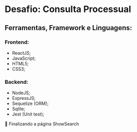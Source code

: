# Desafio: Consulta Processual

## Ferramentas, Framework e Linguagens:

### Frontend:
- ReactJS;
- JavaScript;
- HTML5;
- CSS3;

### Backend:
 - NodeJS;
- ExpressJS;
- Sequelize (ORM);
- Sqlite;
- Jest (Unit test);

🚩 Finalizando a página ShowSearch 
